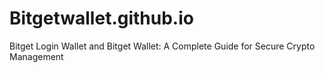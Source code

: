 # Bitgetwallet.github.io
Bitget Login Wallet and Bitget  Wallet: A Complete Guide for Secure Crypto Management
